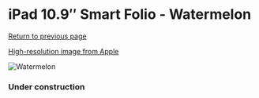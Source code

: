 # iPad 10.9″ Smart Folio - Watermelon

[Return to previous page](/ipad_10)

[High-resolution image from Apple](https://store.storeimages.cdn-apple.com/8756/as-images.apple.com/is/MQDT3?wid=4500&hei=4500&fmt=png)

<div style="width: 384px"><img src="/everypreview/MQDT3.png" alt="Watermelon"></div>

### Under construction
